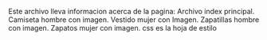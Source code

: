 Este archivo lleva informacion acerca de la pagina:
Archivo index principal.
Camiseta hombre con imagen.
Vestido mujer con Imagen.
Zapatillas hombre con imagen.
Zapatos mujer con imagen.
css es la hoja de estilo
